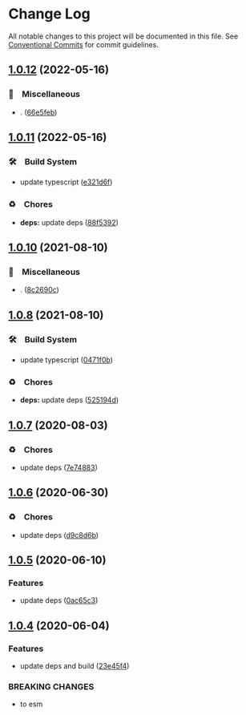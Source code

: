 # Change Log

All notable changes to this project will be documented in this file.
See [Conventional Commits](https://conventionalcommits.org) for commit guidelines.

## [1.0.12](https://github.com/bluelovers/node-novel/compare/@node-novel/layout-reporter@1.0.11...@node-novel/layout-reporter@1.0.12) (2022-05-16)


### 🔖　Miscellaneous

* . ([66e5feb](https://github.com/bluelovers/node-novel/commit/66e5febd64e446845450754c44cec83c51a54ecc))





## [1.0.11](https://github.com/bluelovers/node-novel/compare/@node-novel/layout-reporter@1.0.10...@node-novel/layout-reporter@1.0.11) (2022-05-16)


### 🛠　Build System

* update typescript ([e321d6f](https://github.com/bluelovers/node-novel/commit/e321d6f2bda7004179f7b9e3478dab686a72988b))


### ♻️　Chores

* **deps:** update deps ([88f5392](https://github.com/bluelovers/node-novel/commit/88f53923fe783f5252d4d3bed3006032a844afa0))





## [1.0.10](https://github.com/bluelovers/node-novel/compare/@node-novel/layout-reporter@1.0.8...@node-novel/layout-reporter@1.0.10) (2021-08-10)


### 🔖　Miscellaneous

* . ([8c2690c](https://github.com/bluelovers/node-novel/commit/8c2690ca0b79246b9e78263da523dc443e064200))





## [1.0.8](https://github.com/bluelovers/node-novel/compare/@node-novel/layout-reporter@1.0.7...@node-novel/layout-reporter@1.0.8) (2021-08-10)


### 🛠　Build System

* update typescript ([0471f0b](https://github.com/bluelovers/node-novel/commit/0471f0b8f010e901aeeead8c0e69b2d15ba75fcf))


### ♻️　Chores

* **deps:** update deps ([525194d](https://github.com/bluelovers/node-novel/commit/525194de00267b1e544f94e4f037678849411b5a))





## [1.0.7](https://github.com/bluelovers/node-novel/compare/@node-novel/layout-reporter@1.0.6...@node-novel/layout-reporter@1.0.7) (2020-08-03)


### ♻️　Chores

* update deps ([7e74883](https://github.com/bluelovers/node-novel/commit/7e74883adc57bd6b795ab3a88d72c98a58e25feb))





## [1.0.6](https://github.com/bluelovers/node-novel/compare/@node-novel/layout-reporter@1.0.5...@node-novel/layout-reporter@1.0.6) (2020-06-30)


### ♻️　Chores

* update deps ([d9c8d6b](https://github.com/bluelovers/node-novel/commit/d9c8d6bb9b4f31496a5a390adb950c9bb7f4131d))





## [1.0.5](https://github.com/bluelovers/node-novel/compare/@node-novel/layout-reporter@1.0.4...@node-novel/layout-reporter@1.0.5) (2020-06-10)


### Features

* update deps ([0ac65c3](https://github.com/bluelovers/node-novel/commit/0ac65c322dbdda0b538ee3ee80eb7dfd0948d883))





## [1.0.4](https://github.com/bluelovers/node-novel/compare/@node-novel/layout-reporter@1.0.3...@node-novel/layout-reporter@1.0.4) (2020-06-04)


### Features

* update deps and build ([23e45f4](https://github.com/bluelovers/node-novel/commit/23e45f4b1427ca701a36ce6c89818d19e71df24b))


### BREAKING CHANGES

* to esm
